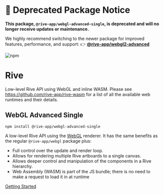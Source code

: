 # 🚨 Deprecated Package Notice

**This package, `@rive-app/webgl-advanced-single`, is deprecated and will no longer receive updates or maintenance.**

We highly recommend switching to the newer package for improved features, performance, and support:
👉 **[@rive-app/webgl2-advanced](https://www.npmjs.com/package/@rive-app/webgl2-advanced)**

![npm](https://img.shields.io/npm/v/@rive-app/webgl-advanced-single)

# Rive
Low-level Rive API using WebGL and inline WASM. Please see https://github.com/rive-app/rive-wasm for a list of all the available web runtimes and their details.

## WebGL Advanced Single
```
npm install @rive-app/webgl-advanced-single
```
A low-level Rive API using the [WebGL](https://developer.mozilla.org/en-US/docs/Web/API/WebGL_API) renderer. It has the same benefits as the regular `@rive-app/webgl` package plus:
- Full control over the update and render loop.
- Allows for rendering multiple Rive artboards to a single canvas.
- Allows deeper control and manipulation of the components in a Rive hierarchy.
- Web Assembly (WASM) is part of the JS bundle; there is no need to make a request to load it in at runtime

[Getting Started](https://github.com/rive-app/rive-wasm#getting-started)
